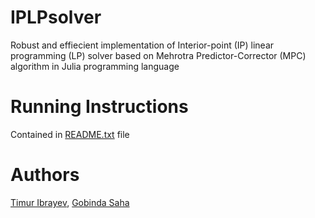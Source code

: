 # IPLPsolver
Robust and effiecient implementation of Interior-point (IP) linear programming (LP) solver based on Mehrotra Predictor-Corrector (MPC) algorithm in Julia programming language

# Running Instructions
Contained in [README.txt](https://github.com/TimurIbrayev/IPLPsolver/blob/main/README.txt) file

# Authors
[Timur Ibrayev](https://github.com/TimurIbrayev), [Gobinda Saha](https://github.com/sahagobinda)
